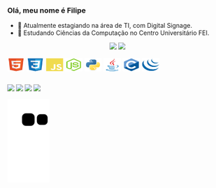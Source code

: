 ### Olá, meu nome é Filipe

- 🔭 Atualmente estagiando na área de TI, com Digital Signage.
- 🌱 Estudando Ciências da Computação no Centro Universitário FEI.

<div align="center">
  <a href="https://github.com/filipe-pedroso">
  <a href="https://github-readme-stats.vercel.app/api?username=filipe-pedroso&show_icons=true&theme=outrun&include_all_commits=true&count_private=true"><img height="160em" src="https://github-readme-stats.vercel.app/api?username=filipe-pedroso&show_icons=true&theme=outrun&include_all_commits=true&count_private=true"/></a>
  <a href="https://github-readme-stats.vercel.app/api/top-langs/?username=filipe-pedroso&layout=compact&langs_count=7&theme=outrun"><img height="160em" src="https://github-readme-stats.vercel.app/api/top-langs/?username=filipe-pedroso&layout=compact&langs_count=7&theme=outrun"/></a>
</div>
  
<div style="display: inline_block"><br>
  <img align="center" alt="Filipe-HTML" height="30" width="40" src="https://raw.githubusercontent.com/devicons/devicon/master/icons/html5/html5-original.svg">
  <img align="center" alt="Filipe-CSS" height="30" width="40" src="https://raw.githubusercontent.com/devicons/devicon/master/icons/css3/css3-original.svg">
  <img align="center" alt="Filipe-Js" height="30" width="40" src="https://raw.githubusercontent.com/devicons/devicon/master/icons/javascript/javascript-plain.svg">
  <img align="center" alt="Filipe-NodeJs" height="30" width="40" src="https://raw.githubusercontent.com/devicons/devicon/master/icons/nodejs/nodejs-original.svg">
  <img align="center" alt="Filipe-Python" height="30" width="40" src="https://raw.githubusercontent.com/devicons/devicon/master/icons/python/python-original.svg">
  <img align="center" alt="Filipe-Java" height="30" width="40" src="https://raw.githubusercontent.com/devicons/devicon/master/icons/java/java-original.svg">
  <img align="center" alt="Filipe-C" height="30" width="40" src="https://raw.githubusercontent.com/devicons/devicon/master/icons/c/c-original.svg">
  <img align="center" alt="Filipe-JQuery" height="30" width="40" src="https://raw.githubusercontent.com/devicons/devicon/master/icons/jquery/jquery-original.svg">
</div>

  ##
  
  <div>
  <a href="https://www.instagram.com/_filipio/" target="_blank"><img src="https://img.shields.io/badge/-Instagram-%23E4405F?style=for-the-badge&logo=instagram&logoColor=white" target="_blank"></a>
    <a href="https://www.facebook.com/filipe.pedroso.980" target="_blank"><img src="https://img.shields.io/badge/Facebook-1877F2?style=for-the-badge&logo=facebook&logoColor=white" target="_blank"></a> 
  <a href="https://www.linkedin.com/in/filipe-bruhns-pio-pedroso-b75451209/" target="_blank"><img src="https://img.shields.io/badge/-LinkedIn-%230077B5?style=for-the-badge&logo=linkedin&logoColor=white" target="_blank"></a>
    <a href = "mailto:filipebruhnspedroso@gmail.com"><img src="https://img.shields.io/badge/-Gmail-%23333?style=for-the-badge&logo=gmail&logoColor=white" target="_blank"></a>
  </div>
  
![Snake animation](https://github.com/filipe-pedroso/filipe-pedroso/blob/output/github-contribution-grid-snake.svg)
